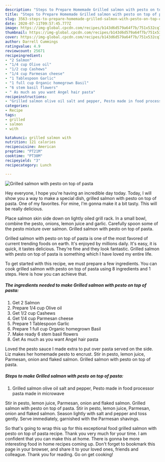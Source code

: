 ```yaml
---
description: "Steps to Prepare Homemade Grilled salmon with pesto on top of pasta"
title: "Steps to Prepare Homemade Grilled salmon with pesto on top of pasta"
slug: 3563-steps-to-prepare-homemade-grilled-salmon-with-pesto-on-top-of-pasta
date: 2020-07-11T09:57:45.777Z
image: https://img-global.cpcdn.com/recipes/b143d6d579a64f7b/751x532cq70/grilled-salmon-with-pesto-on-top-of-pasta-recipe-main-photo.jpg
thumbnail: https://img-global.cpcdn.com/recipes/b143d6d579a64f7b/751x532cq70/grilled-salmon-with-pesto-on-top-of-pasta-recipe-main-photo.jpg
cover: https://img-global.cpcdn.com/recipes/b143d6d579a64f7b/751x532cq70/grilled-salmon-with-pesto-on-top-of-pasta-recipe-main-photo.jpg
author: Darrell Cummings
ratingvalue: 4.9
reviewcount: 25671
recipeingredient:
- "2 Salmon"
- "1/4 cup Olive oil"
- "1/2 cup Cashews"
- "1/4 cup Parmesan cheese"
- "1 Tablespoon Garlic"
- "1 full cup Organic homegrown Basil"
- "6 stem basil flowers"
- " As much as you want Angel hair pasta"
recipeinstructions:
- "Grilled salmon olive oil salt and pepper, Pesto made in food processor pasta made in microwave"
categories:
- Recipe
tags:
- grilled
- salmon
- with

katakunci: grilled salmon with 
nutrition: 121 calories
recipecuisine: American
preptime: "PT21M"
cooktime: "PT30M"
recipeyield: "3"
recipecategory: Lunch

---
```



![Grilled salmon with pesto on top of pasta](https://img-global.cpcdn.com/recipes/b143d6d579a64f7b/751x532cq70/grilled-salmon-with-pesto-on-top-of-pasta-recipe-main-photo.jpg)

Hey everyone, I hope you're having an incredible day today. Today, I will show you a way to make a special dish, grilled salmon with pesto on top of pasta. One of my favorites. For mine, I'm gonna make it a bit tasty. This will be really delicious.

Place salmon skin side down on lightly oiled grill rack. In a small bowl, combine the pesto, onions, lemon juice and garlic. Carefully spoon some of the pesto mixture over salmon. Grilled salmon with pesto on top of pasta.

Grilled salmon with pesto on top of pasta is one of the most favored of current trending foods on earth. It's enjoyed by millions daily. It's easy, it is quick, it tastes delicious. They're fine and they look fantastic. Grilled salmon with pesto on top of pasta is something which I have loved my entire life.


To get started with this recipe, we must prepare a few ingredients. You can cook grilled salmon with pesto on top of pasta using 8 ingredients and 1 steps. Here is how you can achieve that.

<!--inarticleads1-->

##### The ingredients needed to make Grilled salmon with pesto on top of pasta:

1. Get 2 Salmon
1. Prepare 1/4 cup Olive oil
1. Get 1/2 cup Cashews
1. Get 1/4 cup Parmesan cheese
1. Prepare 1 Tablespoon Garlic
1. Prepare 1 full cup Organic homegrown Basil
1. Make ready 6 stem basil flowers
1. Get  As much as you want Angel hair pasta


Loved the pesto sauce I made extra to put over pasta served on the side. Liz makes her homemade pesto to encrust. Stir in pesto, lemon juice, Parmesan, onion and flaked salmon. Grilled salmon with pesto on top of pasta. 

<!--inarticleads2-->

##### Steps to make Grilled salmon with pesto on top of pasta:

1. Grilled salmon olive oil salt and pepper, Pesto made in food processor pasta made in microwave


Stir in pesto, lemon juice, Parmesan, onion and flaked salmon. Grilled salmon with pesto on top of pasta. Stir in pesto, lemon juice, Parmesan, onion and flaked salmon. Season lightly with salt and pepper and toss gently. Serve immediately, garnished with the Parmesan shavings. 

So that's going to wrap this up for this exceptional food grilled salmon with pesto on top of pasta recipe. Thank you very much for your time. I am confident that you can make this at home. There is gonna be more interesting food in home recipes coming up. Don't forget to bookmark this page in your browser, and share it to your loved ones, friends and colleague. Thank you for reading. Go on get cooking!
